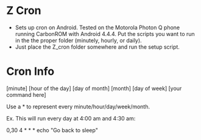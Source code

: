 Z Cron
===============

* Sets up cron on Android. Tested on the Motorola Photon Q phone running CarbonROM with Android 4.4.4. Put the scripts you want to run in the the proper folder (minutely, hourly, or daily).
* Just place the Z_cron folder somewhere and run the setup script.


Cron Info
=========

[minute] [hour of the day] [day of month] [month] [day of week] [your command here]

Use a * to represent every minute/hour/day/week/month.

Ex. This will run every day at 4:00 am and 4:30 am:

0,30 4 * * * echo "Go back to sleep"
